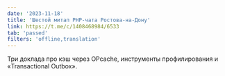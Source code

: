 ```yaml
---
date: '2023-11-18'
title: 'Шестой митап PHP-чата Ростова-на-Дону'
link: https://t.me/c/1408468984/6533
tab: 'passed'
filters: 'offline,translation'
---
```


Три доклада про кэш через OPcache, инструменты профилирования и «Transactional Outbox».
